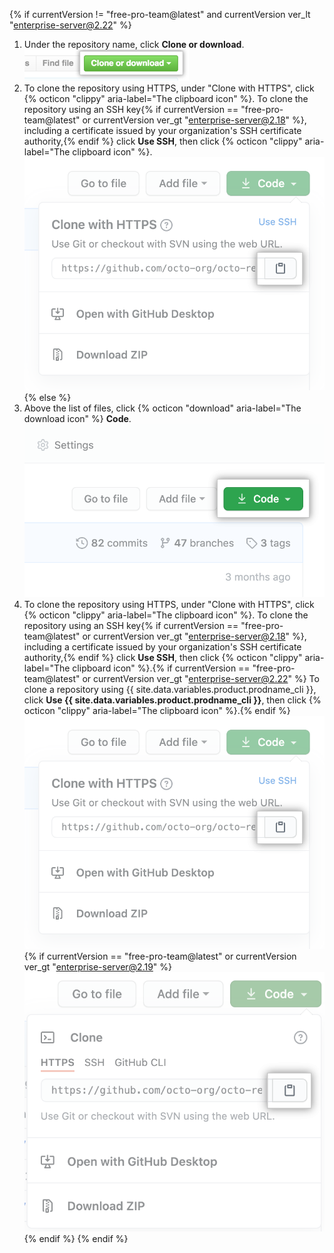 {% if currentVersion != "free-pro-team@latest" and currentVersion ver_lt "enterprise-server@2.22" %}
1. Under the repository name, click **Clone or download**.
![Clone or download button](/assets/images/help/repository/clone-repo-clone-url-button.png)
2. To clone the repository using HTTPS, under "Clone with HTTPS", click {% octicon "clippy" aria-label="The clipboard icon" %}.
To clone the repository using an SSH key{% if currentVersion == "free-pro-team@latest" or currentVersion ver_gt "enterprise-server@2.18" %}, including a certificate issued by your organization's SSH certificate authority,{% endif %} click **Use SSH**, then click {% octicon "clippy" aria-label="The clipboard icon" %}.
![Clone URL button](/assets/images/help/repository/https-url-clone.png)
{% else %}
1. Above the list of files, click {% octicon "download" aria-label="The download icon" %} **Code**.
  !["Code" button](/assets/images/help/repository/code-button.png)
1. To clone the repository using HTTPS, under "Clone with HTTPS", click {% octicon "clippy" aria-label="The clipboard icon" %}. To clone the repository using an SSH key{% if currentVersion == "free-pro-team@latest" or currentVersion ver_gt "enterprise-server@2.18" %}, including a certificate issued by your organization's SSH certificate authority,{% endif %} click **Use SSH**, then click {% octicon "clippy" aria-label="The clipboard icon" %}.{% if currentVersion == "free-pro-team@latest" or currentVersion ver_gt "enterprise-server@2.22" %} To clone a repository using {{ site.data.variables.product.prodname_cli }}, click **Use {{ site.data.variables.product.prodname_cli }}**, then click {% octicon "clippy" aria-label="The clipboard icon" %}.{% endif %}
  ![The clipboard icon for copying the URL to clone a repository](/assets/images/help/repository/https-url-clone.png)
  {% if currentVersion == "free-pro-team@latest" or currentVersion ver_gt "enterprise-server@2.19" %}
  ![The clipboard icon for copying the URL to clone a repository with GitHub CLI](/assets/images/help/repository/https-url-clone-cli.png){% endif %}
{% endif %}
